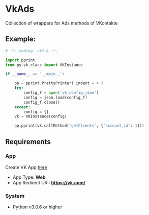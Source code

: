 # VkAds
Collection of wrappers for Ads methods of VKontakte

## Example:

```python
# -*- coding: utf-8 -*-

import pprint
from py.vk_class import VKInstance

if __name__ == '__main__':

	pp = pprint.PrettyPrinter( indent = 4 )
	try:
		config_f = open('vk_config.json')
		config = json.load(config_f)
		config_f.close()
	except:
		config = {}
	vk = VKInstance(config)

	pp.pprint(vk.callMethod('getClients', {'account_id': 1}))
```
## Requirements

### App

Create VK App [here](https://vk.com/apps)

 * App Type: **Web**
 * App Redirect URI: **https://vk.com/**
 
### System

 * Python v3.0.6 or higher
